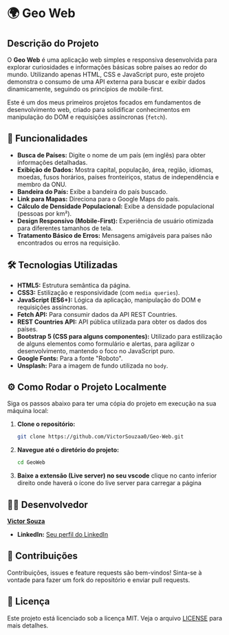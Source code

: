 # 🌍 Geo Web

## Descrição do Projeto

O **Geo Web** é uma aplicação web simples e responsiva desenvolvida para explorar curiosidades e informações básicas sobre países ao redor do mundo. Utilizando apenas HTML, CSS e JavaScript puro, este projeto demonstra o consumo de uma API externa para buscar e exibir dados dinamicamente, seguindo os princípios de mobile-first.

Este é um dos meus primeiros projetos focados em fundamentos de desenvolvimento web, criado para solidificar conhecimentos em manipulação do DOM e requisições assíncronas (`fetch`).

## 🚀 Funcionalidades

* **Busca de Países:** Digite o nome de um país (em inglês) para obter informações detalhadas.
* **Exibição de Dados:** Mostra capital, população, área, região, idiomas, moedas, fusos horários, países fronteiriços, status de independência e membro da ONU.
* **Bandeira do País:** Exibe a bandeira do país buscado.
* **Link para Mapas:** Direciona para o Google Maps do país.
* **Cálculo de Densidade Populacional:** Exibe a densidade populacional (pessoas por km²).
* **Design Responsivo (Mobile-First):** Experiência de usuário otimizada para diferentes tamanhos de tela.
* **Tratamento Básico de Erros:** Mensagens amigáveis para países não encontrados ou erros na requisição.

## 🛠️ Tecnologias Utilizadas

* **HTML5:** Estrutura semântica da página.
* **CSS3:** Estilização e responsividade (com `media queries`).
* **JavaScript (ES6+):** Lógica da aplicação, manipulação do DOM e requisições assíncronas.
* **Fetch API:** Para consumir dados da API REST Countries.
* **REST Countries API:** API pública utilizada para obter os dados dos países.
* **Bootstrap 5 (CSS para alguns componentes):** Utilizado para estilização de alguns elementos como formulário e alertas, para agilizar o desenvolvimento, mantendo o foco no JavaScript puro.
* **Google Fonts:** Para a fonte "Roboto".
* **Unsplash:** Para a imagem de fundo utilizada no `body`.

## ⚙️ Como Rodar o Projeto Localmente

Siga os passos abaixo para ter uma cópia do projeto em execução na sua máquina local:

1.  **Clone o repositório:**
    ```bash
    git clone https://github.com/VictorSouzaa0/Geo-Web.git
    ```
2.  **Navegue até o diretório do projeto:**
    ```bash
    cd GeoWeb
    ```
3. **Baixe a extensão (Live server) no seu vscode**
    clique no canto inferior direito onde haverá o ícone do live server para carregar a página

## 🧑‍💻 Desenvolvedor

[**Victor Souza**](https://github.com/VictorSouzaa0)
* **LinkedIn:** [Seu perfil do LinkedIn](https://www.linkedin.com/in/SEU_PERFIL_LINKEDIN/)

## 🤝 Contribuições

Contribuições, issues e feature requests são bem-vindos! Sinta-se à vontade para fazer um fork do repositório e enviar pull requests.

## 📝 Licença

Este projeto está licenciado sob a licença MIT. Veja o arquivo [LICENSE](LICENSE) para mais detalhes.
